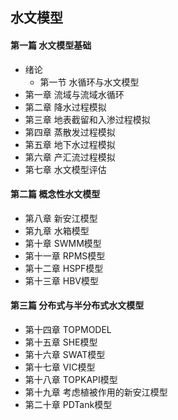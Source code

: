 ## 水文模型
#### 第一篇 水文模型基础
- 绪论
	- 第一节 水循环与水文模型
- 第一章 流域与流域水循环
- 第二章 降水过程模拟
- 第三章 地表截留和入渗过程模拟
- 第四章 蒸散发过程模拟
- 第五章 地下水过程模拟
- 第六章 产汇流过程模拟
- 第七章 水文模型评估
#### 第二篇 概念性水文模型
- 第八章 新安江模型
- 第九章 水箱模型
- 第十章 SWMM模型
- 第十一章 RPMS模型
- 第十二章 HSPF模型
- 第十三章 HBV模型
#### 第三篇 分布式与半分布式水文模型
- 第十四章 TOPMODEL
- 第十五章 SHE模型
- 第十六章 SWAT模型
- 第十七章 VIC模型
- 第十八章 TOPKAPI模型
- 第十九章 考虑植被作用的新安江模型
- 第二十章 PDTank模型